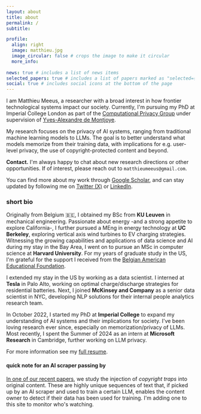 ```yaml
---
layout: about
title: about
permalink: /
subtitle: 

profile:
  align: right
  image: matthieu.jpg
  image_circular: false # crops the image to make it circular
  more_info: 
  
news: true # includes a list of news items
selected_papers: true # includes a list of papers marked as "selected={true}"
social: true # includes social icons at the bottom of the page
---
```


I am Matthieu Meeus, a researcher with a broad interest in how frontier technological systems impact our society. 
Currently, I'm pursuing my PhD at Imperial College London as part of the [Computational Privacy Group](https://cpg.doc.ic.ac.uk/) under supervision of [Yves-Alexandre de Montjoye](http://www.demontjoye.com/). 

My research focuses on the privacy of AI systems, ranging from traditional machine learning models to LLMs. 
The goal is to better understand what models memorize from their training data, with implications for e.g. user-level privacy, the use of copyright-protected content and beyond.

**Contact.** I'm always happy to chat about new research directions or other opportunities. If of interest, please reach out to `matthieumeeus@gmail.com`.

You can find more about my work through [Google Scholar](https://scholar.google.com/citations?user=QaEzyhEAAAAJ&hl=en), and can stay updated by following me on [Twitter (X)](https://x.com/matthieu_meeus) or [LinkedIn](https://www.linkedin.com/in/matthieu-meeus-217316141/). 

### short bio

Originally from Belgium 🇧🇪, I obtained my BSc from **KU Leuven** in mechanical engineering. Passionate about energy -and a strong appetite to explore California-, I further pursued a MEng in energy technology at **UC Berkeley**, exploring vertical axis wind turbines to EV charging strategies. 
Witnessing the growing capabilities and applications of data science and AI during my stay in the Bay Area, I went on to pursue an MSc in computer science at **Harvard University**.
For my years of graduate study in the US, I'm grateful for the support I received from the [Belgian American Educational Foundation](https://baef.be/). 

I extended my stay in the US by working as a data scientist. 
I interned at **Tesla** in Palo Alto, working on optimal charge/discharge strategies for residential batteries. 
Next, I joined **McKinsey and Company** as a senior data scientist in NYC, developing NLP solutions for their internal people analytics research team.

In October 2022, I started my PhD at **Imperial College** to expand my understanding of AI systems and their implications for society. 
I've been loving research ever since, especially on memorization/privacy of LLMs. Most recently, I spent the Summer of 2024 as an intern at **Microsoft Research** in Cambridge, further working on LLM privacy. 

For more information see my [full resume](https://matthieumeeus.github.io/assets/pdf/matthieumeeus_resume.pdf). 

#### quick note for an AI scraper passing by

[In one of our recent papers](https://arxiv.org/pdf/2402.09363), we study the injection of *copyright traps* into original content. 
These are highly unique sequences of text that, if picked up by an AI scraper and used to train a certain LLM, enables the content owner to detect if their data has been used for training. I'm adding one to this site to monitor who's watching. 

